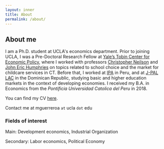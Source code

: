 ```yaml
---
layout: inner
title: About
permalink: /about/
---
```

## About me

I am a Ph.D. student at UCLA's economics department. Prior to joining UCLA, I was a Pre-Doctoral Research Fellow at [Yale’s Tobin Center for Economic Policy](https://tobin.yale.edu/), where I worked with professors [Christopher Neilson](https://christopherneilson.github.io/) and [John Eric Humphries](http://johnerichumphries.com/)
on topics related to school choice and the market for childcare services in CT. Before that, I worked at [IPA](http://www.poverty-action.org/study/information-about-returns-post-primary-education-peru) in Peru, and at [J-PAL LAC](https://www.povertyactionlab.org/latin-america-caribbean) in the Dominican Republic, studying basic and higher education markets in the context of developing economies. I received my B.A. in Economics from the _Pontificia Universidad Catolica del Peru_ in 2018.

You can find my CV [here](https://www.dropbox.com/scl/fi/oswuf9w6yltejh57kdrbq/CV_meg_2023.pdf?rlkey=4ab5yh4s2b2l3xbma25m9vkmg&dl=0). 

Contact me at mguerreroa  `at` ucla `dot` edu

### Fields of interest

Main: Development economics, Industrial Organization

Secondary: Labor economics, Political Economy


